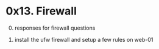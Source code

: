 # 0x13. Firewall

0. responses for firewall questions

1. install the ufw firewall and setup a few rules on web-01
